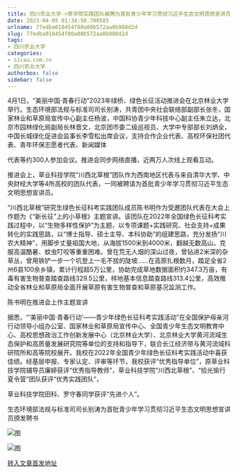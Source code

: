 ```yaml
---
title: 四川农业大学->草学院实践团队被聘为首批青少年学习贯彻习近平生态文明思想宣讲员 | sicau.com.cn
date: 2023-04-05 01:34:58.708585
urlname: 77edba018454f80a00b572aa0b988d2d
slug: 77edba018454f80a00b572aa0b988d2d
tags: 
- 四川农业大学
categories:
- sicau.com.cn
- 四川农业大学
authorbox: false
sidebar: false
---
```

4月1日，“美丽中国·青春行动”2023年绿桥、绿色长征活动推进会在北京林业大学举行。生态环境部法规与标准司司长别涛，共青团中央社会联络部副部长张冬，国家林业和草原局宣传中心副主任杨波，中国科协青少年科技中心副主任朱立达，北京市园林绿化局副局长林晋文，北京团市委二级巡视员、大学中专部部长刘炳全，中国长城绿化促进会监事长李雪松出席会议，支持合作企业代表、高校环保社团代表、青年环保志愿者代表、新闻媒体
<!--more-->
代表等约300人参加会议。推进会同步网络直播，近两万人次线上观看互动。

推进会上，草业科技学院“川西北草根”团队作为西南地区代表与来自清华大学、中央财经大学等4所高校的团队代表，一同被聘请为首批青少年学习贯彻习近平生态文明思想宣讲员。

“川西北草根”研究生绿色长征科考实践团队成员陈书明作为受邀团队代表在大会上作题为《“新长征”上的小草根》主题宣讲。该团队在2022年全国绿色长征科考实践过程中，以“生物多样性保护”为主题，以专项课题+实践研究、社会支持+成果转化的实践思路，以“博士指导、硕士主导、本科协助”的组建思路，充分发扬“川农大精神”，用脚步丈量祖国大地，从海拔1500米到4000米，翻越无数高山，克服高温酷暑、蚊虫叮咬等重重困难。曾在荒无人烟的深山过夜，曾钻进2米深的杂草丛，曾用铁铲一步一个坑登上一毛不拔的陡坡……在高原扎根数月，踏足全省2州6县100余乡镇，累计行程超5万公里，协助完成草地数据面积约347.3万亩，有毒有害生物普查踏查路线329.5公里，样地基本信息踏查路线313.4公里，高效推动全省林业和草原局全面开展草原有害生物普查和草原基况监测工作。

陈书明在推进会上作主题宣讲

据悉，“‘美丽中国·青春行动’——青少年绿色长征科考实践活动”在全国保护母亲河行动领导小组办公室、国家林业和草原局宣传中心、全国青少年生态文明教育中心、高校思想政治工作创新发展中心（北京林业大学）、北京林业大学黄河流域生态保护和高质量发展研究院等单位的支持和指导下，联合长江经济带与黄河流域科研院所和高等院校展开。我校在2022年全国青少年绿色长征科考实践活动中喜获佳绩。经基层申报、专家认定、评审等环节，我校获评“优秀指导单位”，原草业科技学院辅导员廉婷获评“优秀指导教师”，草业科技学院“川西北草根”、“拾光愉行夏令营”团队获评“优秀实践团队”，

草业科技学院田科、罗守春同学获评“先进个人”。

生态环境部法规与标准司司长别涛为首批青少年学习贯彻习近平生态文明思想宣讲员颁发聘书

![图](https://news.sicau.edu.cn/__local/0/F0/1D/13B483A224D588F2BE05CCDA71C_692D3249_BFDCF.png)

![图](https://news.sicau.edu.cn/__local/C/4F/E2/C19E8B98369ED98C87A92E2EC15_BAFA73C1_CAA91.png)

[转入文章首发地址](https://news.sicau.edu.cn/info/1078/71691.htm)